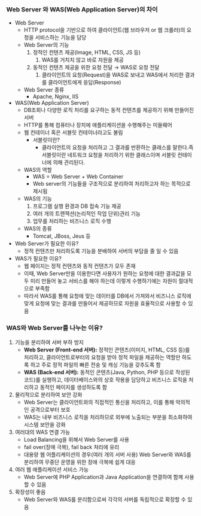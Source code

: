 ### Web Server 와 WAS(Web Application Server)의 차이

- Web Server
    - HTTP protocol을 기반으로 하여 클라이언트(웹 브라우저 or 웹 크롤러)의 요청을 서비스하는 기능을 담당
    - Web Server의 기능
        1. 정적인 컨텐츠 제공(Image, HTML, CSS, JS 등) 
            1. WAS를 거치치 않고 바로 자원을 제공 
        2. 동적인 컨텐츠 제공을 위한 요청 전달 → WAS로 요청 전달
            1. 클라이언트의 요청(Request)을 WAS로 보내고 WAS에서 처리한 결과를 클라이언트에게 응답(Response)
    - Web Server 종류
        - Apache, Nginx, IIS
- WAS(Web Application Server)
    - DB조회나 다양한 로직 처리를 요구하는 동적 컨텐츠를 제공하기 위해 만들어진 서버
    - HTTP를 통해 컴퓨터나 장치에 애플리케이션을 수행해주는 미들웨어
    - 웹 컨테이너 혹은 서블릿 컨테이너라고도 불림
        - 서블릿이란?
            - 클라이언트의 요청을 처리하고 그 결과를 반환하는 클래스를 말한다.즉 서블릿이란 네트워크 요청을 처리하기 위한 클래스이며 서블릿 컨테이너에 의해 관리된다.
    - WAS의 역할
        - WAS = Web Server + Web Container
        - Web server의 기능들을 구조적으로 분리하여 처리하고자 하는 목적으로 제시됨
    - WAS의 기능
        1. 프로그램 실행 환경과 DB 접속 기능 제공
        2. 여러 개의 트랜잭션(논리적인 작업 단위)관리 기능
        3. 업무를 처리하는 비즈니스 로직 수행
    - WAS의 종류
        - Tomcat, JBoss, Jeus 등
- Web Server가 필요한 이유?
    - 정적 컨텐츠만 처리하도록 기능을 분배하여 서버의 부담을 줄 일 수 있음
- WAS가 필요한 이유?
    - 웹 페이지는 정적 컨텐츠와 동적 컨텐츠가 모두 존재
    - 이때, Web Server만을 이용한다면 사용자가 원하는 요청에 대한 결과값을 모두 미리 만들어 놓고 서비스를 해야 하는데 이렇게 수행하기에는 자원이 절대적으로 부족함
    - 따라서 WAS를 통해 요청에 맞는 데이터를 DB에서 가져와서 비즈니스 로직에 맞게 요청에 맞는 결과를 만들어서 제공하므로 자원을 효율적으로 사용할 수 있음

### WAS와 Web Server를 나누는 이유?

1. 기능을 분리하여 서버 부하 방지
    - **Web Server (Front-end 서버):** 정적인 콘텐츠(이미지, HTML, CSS 등)를 처리하고, 클라이언트로부터의 요청을 받아 정적 파일을 제공하는 역할만 하도록 하고 주로 정적 파일의 빠른 전송 및 캐싱 기능을 갖추도록 함
    - **WAS (Back-end 서버):** 동적인 콘텐츠(Java, Python, PHP 등으로 작성된 코드)를 실행하고, 데이터베이스와의 상호 작용을 담당하고 비즈니스 로직을 처리하고 동적인 페이지를 생성하도록 함
2. 물리적으로 분리하여 보안 강화
    - Web Server는 클라이언트와의 직접적인 통신을 처리하고, 이를 통해 악의적인 공격으로부터 보호
    - WAS는 내부 비즈니스 로직을 처리하므로 외부에 노출되는 부분을 최소화하여 시스템 보안을 강화
3. 여러대의 WAS 연결 가능 
    - Load Balancing을 위해서 Web Server를 사용
    - fail over(장애 극복), fail back 처리에 유리
    - 대용량 웹 어플리케이션의 경우(여러 개의 서버 사용) Web Server와 WAS를 분리하여 무중단 운영을 위한 장애 극복에 쉽게 대응
4. 여러 웹 애플리케이션 서비스 가능
    - Web Server에 PHP Application과 Java Application을 연결하여 함께 사용할 수 있음
5. 확장성이 좋음
    - Web Server와 WAS를 분리함으로써 각각의 서버를 독립적으로 확장할 수 있음
